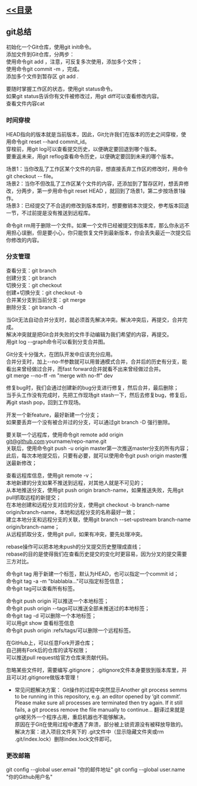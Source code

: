 ﻿## [<<目录](https://github.com/snsart/blog/blob/master/README.md)

## git总结

初始化一个Git仓库，使用git init命令。<br>
添加文件到Git仓库，分两步：<br>
使用命令git add <file>，注意，可反复多次使用，添加多个文件；<br>
使用命令git commit -m <message>，完成。<br>
添加多个文件到暂存区 git add .<br>

要随时掌握工作区的状态，使用git status命令。<br>
如果git status告诉你有文件被修改过，用git diff可以查看修改内容。<br>
查看文件内容cat <file><br>

### 时间穿梭
HEAD指向的版本就是当前版本，因此，Git允许我们在版本的历史之间穿梭，使用命令git reset --hard commit_id。<br>
穿梭前，用git log可以查看提交历史，以便确定要回退到哪个版本。<br>
要重返未来，用git reflog查看命令历史，以便确定要回到未来的哪个版本。<br>

场景1：当你改乱了工作区某个文件的内容，想直接丢弃工作区的修改时，用命令git checkout -- file。<br>
场景2：当你不但改乱了工作区某个文件的内容，还添加到了暂存区时，想丢弃修改，分两步，第一步用命令git reset HEAD <file>，就回到了场景1，第二步按场景1操作。<br>
场景3：已经提交了不合适的修改到版本库时，想要撤销本次提交，参考版本回退一节，不过前提是没有推送到远程库。<br>

命令git rm用于删除一个文件。如果一个文件已经被提交到版本库，那么你永远不用担心误删，但是要小心，你只能恢复文件到最新版本，你会丢失最近一次提交后你修改的内容。<br>

### 分支管理
查看分支：git branch<br>
创建分支：git branch <name><br>
切换分支：git checkout <name><br>
创建+切换分支：git checkout -b <name><br>
合并某分支到当前分支：git merge <name><br>
删除分支：git branch -d <name><br>

当Git无法自动合并分支时，就必须首先解决冲突。解决冲突后，再提交，合并完成。<br>
解决冲突就是把Git合并失败的文件手动编辑为我们希望的内容，再提交。<br>
用git log --graph命令可以看到分支合并图。<br>

Git分支十分强大，在团队开发中应该充分应用。<br>
合并分支时，加上--no-ff参数就可以用普通模式合并，合并后的历史有分支，能看出来曾经做过合并，而fast forward合并就看不出来曾经做过合并。<br>
git merge --no-ff -m "merge with no-ff" dev <br>

修复bug时，我们会通过创建新的bug分支进行修复，然后合并，最后删除；<br>
当手头工作没有完成时，先把工作现场git stash一下，然后去修复bug，修复后，再git stash pop，回到工作现场。<br>

开发一个新feature，最好新建一个分支；<br>
如果要丢弃一个没有被合并过的分支，可以通过git branch -D <name>强行删除。<br>

要关联一个远程库，使用命令git remote add origin git@github.com:yourname/repo-name.git <br>
关联后，使用命令git push -u origin master第一次推送master分支的所有内容；<br>
此后，每次本地提交后，只要有必要，就可以使用命令git push origin master推送最新修改；<br>

查看远程库信息，使用git remote -v；<br>
本地新建的分支如果不推送到远程，对其他人就是不可见的；<br>
从本地推送分支，使用git push origin branch-name，如果推送失败，先用git pull抓取远程的新提交；<br>
在本地创建和远程分支对应的分支，使用git checkout -b branch-name origin/branch-name，本地和远程分支的名称最好一致；<br>
建立本地分支和远程分支的关联，使用git branch --set-upstream branch-name origin/branch-name；<br>
从远程抓取分支，使用git pull，如果有冲突，要先处理冲突。<br>

rebase操作可以把本地未push的分叉提交历史整理成直线；<br>
rebase的目的是使得我们在查看历史提交的变化时更容易，因为分叉的提交需要三方对比。<br>

命令git tag <tagname>用于新建一个标签，默认为HEAD，也可以指定一个commit id；<br>
命令git tag -a <tagname> -m "blablabla..."可以指定标签信息；<br>
命令git tag可以查看所有标签。<br>

命令git push origin <tagname>可以推送一个本地标签；<br>
命令git push origin --tags可以推送全部未推送过的本地标签；<br>
命令git tag -d <tagname>可以删除一个本地标签；<br>
可以用git show <tagname>查看标签信息<br>
命令git push origin :refs/tags/<tagname>可以删除一个远程标签。<br>

在GitHub上，可以任意Fork开源仓库；<br>
自己拥有Fork后的仓库的读写权限；<br>
可以推送pull request给官方仓库来贡献代码。<br>

忽略某些文件时，需要编写.gitignore；
.gitignore文件本身要放到版本库里，并且可以对.gitignore做版本管理！

* 常见问题解决方案：
Git操作的过程中突然显示Another git process semms to be running in this repository, e.g. an editor opened by ‘git commit’. Please make sure all processes are terminated then try again. If it still fails, a git process remove the file manually to continue… 
翻译过来就是git被另外一个程序占用，重启机器也不能够解决。<br>
原因在于Git在使用过程中遭遇了奔溃，部分被上锁资源没有被释放导致的。<br>
解决方案：进入项目文件夹下的 .git文件中（显示隐藏文件夹或rm .git/index.lock）删除index.lock文件即可。<br>

### 更改邮箱
git config --global user.email "你的邮件地址"
git config --global user.name "你的Github用户名"
